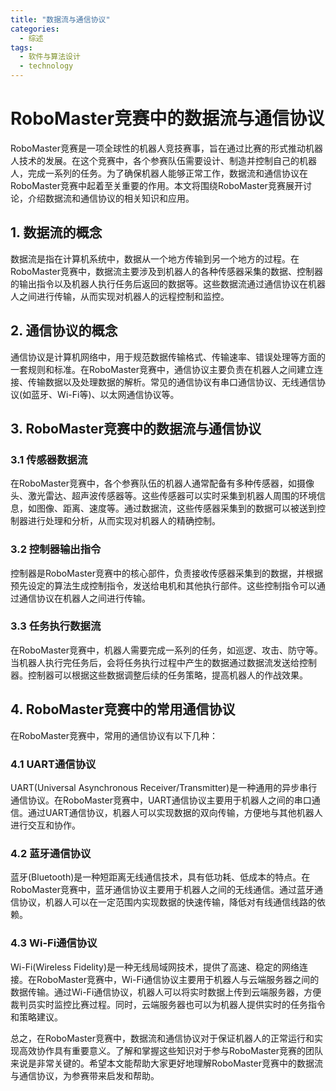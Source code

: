 ```yaml
---  
title: "数据流与通信协议"  
categories:  
  - 综述  
tags: 
  - 软件与算法设计 
  - technology  
---  
```


# RoboMaster竞赛中的数据流与通信协议

RoboMaster竞赛是一项全球性的机器人竞技赛事，旨在通过比赛的形式推动机器人技术的发展。在这个竞赛中，各个参赛队伍需要设计、制造并控制自己的机器人，完成一系列的任务。为了确保机器人能够正常工作，数据流和通信协议在RoboMaster竞赛中起着至关重要的作用。本文将围绕RoboMaster竞赛展开讨论，介绍数据流和通信协议的相关知识和应用。

## 1. 数据流的概念

数据流是指在计算机系统中，数据从一个地方传输到另一个地方的过程。在RoboMaster竞赛中，数据流主要涉及到机器人的各种传感器采集的数据、控制器的输出指令以及机器人执行任务后返回的数据等。这些数据流通过通信协议在机器人之间进行传输，从而实现对机器人的远程控制和监控。

## 2. 通信协议的概念

通信协议是计算机网络中，用于规范数据传输格式、传输速率、错误处理等方面的一套规则和标准。在RoboMaster竞赛中，通信协议主要负责在机器人之间建立连接、传输数据以及处理数据的解析。常见的通信协议有串口通信协议、无线通信协议(如蓝牙、Wi-Fi等)、以太网通信协议等。

## 3. RoboMaster竞赛中的数据流与通信协议

### 3.1 传感器数据流

在RoboMaster竞赛中，各个参赛队伍的机器人通常配备有多种传感器，如摄像头、激光雷达、超声波传感器等。这些传感器可以实时采集到机器人周围的环境信息，如图像、距离、速度等。通过数据流，这些传感器采集到的数据可以被送到控制器进行处理和分析，从而实现对机器人的精确控制。

### 3.2 控制器输出指令

控制器是RoboMaster竞赛中的核心部件，负责接收传感器采集到的数据，并根据预先设定的算法生成控制指令，发送给电机和其他执行部件。这些控制指令可以通过通信协议在机器人之间进行传输。

### 3.3 任务执行数据流

在RoboMaster竞赛中，机器人需要完成一系列的任务，如巡逻、攻击、防守等。当机器人执行完任务后，会将任务执行过程中产生的数据通过数据流发送给控制器。控制器可以根据这些数据调整后续的任务策略，提高机器人的作战效果。

## 4. RoboMaster竞赛中的常用通信协议

在RoboMaster竞赛中，常用的通信协议有以下几种：

### 4.1 UART通信协议

UART(Universal Asynchronous Receiver/Transmitter)是一种通用的异步串行通信协议。在RoboMaster竞赛中，UART通信协议主要用于机器人之间的串口通信。通过UART通信协议，机器人可以实现数据的双向传输，方便地与其他机器人进行交互和协作。

### 4.2 蓝牙通信协议

蓝牙(Bluetooth)是一种短距离无线通信技术，具有低功耗、低成本的特点。在RoboMaster竞赛中，蓝牙通信协议主要用于机器人之间的无线通信。通过蓝牙通信协议，机器人可以在一定范围内实现数据的快速传输，降低对有线通信线路的依赖。

### 4.3 Wi-Fi通信协议

Wi-Fi(Wireless Fidelity)是一种无线局域网技术，提供了高速、稳定的网络连接。在RoboMaster竞赛中，Wi-Fi通信协议主要用于机器人与云端服务器之间的数据传输。通过Wi-Fi通信协议，机器人可以将实时数据上传到云端服务器，方便裁判员实时监控比赛过程。同时，云端服务器也可以为机器人提供实时的任务指令和策略建议。

总之，在RoboMaster竞赛中，数据流和通信协议对于保证机器人的正常运行和实现高效协作具有重要意义。了解和掌握这些知识对于参与RoboMaster竞赛的团队来说是非常关键的。希望本文能帮助大家更好地理解RoboMaster竞赛中的数据流与通信协议，为参赛带来启发和帮助。 
